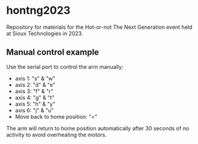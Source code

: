 # hontng2023
Repository for materials for the Hot-or-not The Next Generation event held at Sioux Technologies in 2023.

## Manual control example
Use the serial port to control the arm manually:
* axis 1: "s" & "w"
* axis 2: "d" & "e"
* axis 3: "f" & "r"
* axis 4: "g" & "t"
* axis 5: "h" & "y"
* axis 6: "j" & "u"
* Move back to home position: "<"

The arm will return to home position automatically after 30 seconds of no activity to avoid overheating the motors.
